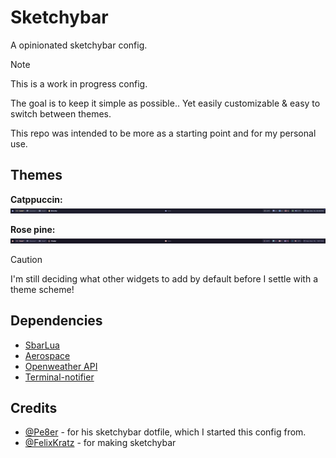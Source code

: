 # Sketchybar

A opinionated sketchybar config.

> [!NOTE]
> This is a work in progress config.

The goal is to keep it simple as possible.. Yet easily customizable & easy to switch between themes.

This repo was intended to be more as a starting point and for my personal use.

## Themes

**Catppuccin:**
![catppuccin](shots/sketchybar-catppuccin.png)

**Rose pine:**
![rose-pine](shots/sketchybar-rose_pine.png)

> [!CAUTION]
> I'm still deciding what other widgets to add by default before I settle with a theme scheme!

## Dependencies

- [SbarLua](https://github.com/FelixKratz/SbarLua)
- [Aerospace](https://github.com/nikitabobko/AeroSpace)
- [Openweather API](https://openweathermap.org/api)
- [Terminal-notifier](https://formulae.brew.sh/formula/terminal-notifier)

## **Credits**

- [@Pe8er](https://github.com/pe8er) - for his sketchybar dotfile, which I started this config from.
- [@FelixKratz](https://github.com/felixkratz) - for making sketchybar
